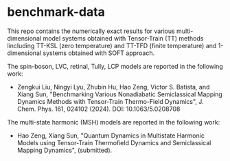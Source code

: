 # benchmark-data
This repo contains the numerically exact results for various multi-dimensional model systems obtained with Tensor-Train (TT) methods lincluding TT-KSL (zero temperature) and TT-TFD (finite temperature) and 1-dimensional systems obtained with SOFT approach.

The spin-boson, LVC, retinal, Tully, LCP models are reported in the following work:

* Zengkui Liu, Ningyi Lyu, Zhubin Hu, Hao Zeng, Victor S. Batista, and Xiang Sun, "Benchmarking Various Nonadiabatic Semiclassical Mapping Dynamics Methods with Tensor-Train Thermo-Field Dynamics", J. Chem. Phys. 161, 024102 (2024). DOI: 10.1063/5.0208708

The multi-state harmonic (MSH) models are reported in the following work:

* Hao Zeng, Xiang Sun, "Quantum Dynamics in Multistate Harmonic Models using Tensor-Train Thermofield Dynamics and Semiclassical Mapping Dynamics", (submitted).




